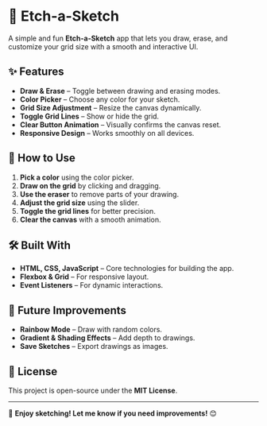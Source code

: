 # 🎨 Etch-a-Sketch

A simple and fun **Etch-a-Sketch** app that lets you draw, erase, and customize your grid size with a smooth and interactive UI.

## ✨ Features

- **Draw & Erase** – Toggle between drawing and erasing modes.
- **Color Picker** – Choose any color for your sketch.
- **Grid Size Adjustment** – Resize the canvas dynamically.
- **Toggle Grid Lines** – Show or hide the grid.
- **Clear Button Animation** – Visually confirms the canvas reset.
- **Responsive Design** – Works smoothly on all devices.

## 🚀 How to Use

1. **Pick a color** using the color picker.
2. **Draw on the grid** by clicking and dragging.
3. **Use the eraser** to remove parts of your drawing.
4. **Adjust the grid size** using the slider.
5. **Toggle the grid lines** for better precision.
6. **Clear the canvas** with a smooth animation.

## 🛠 Built With

- **HTML, CSS, JavaScript** – Core technologies for building the app.
- **Flexbox & Grid** – For responsive layout.
- **Event Listeners** – For dynamic interactions.

## 📝 Future Improvements

- **Rainbow Mode** – Draw with random colors.
- **Gradient & Shading Effects** – Add depth to drawings.
- **Save Sketches** – Export drawings as images.

## 📜 License

This project is open-source under the **MIT License**.

---

🚀 **Enjoy sketching! Let me know if you need improvements!** 😊
